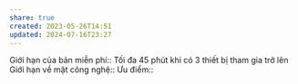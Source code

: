 ```yaml
---
share: true
created: 2023-05-26T14:51
updated: 2024-07-16T23:27
---
```

Giới hạn của bản miễn phí:: Tối đa 45 phút khi có 3 thiết bị tham gia trở lên
Giới hạn về mặt công nghệ:: 
Ưu điểm::

